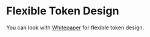 # Flexible Token Design

You can look with [Whitepaper](/docs/whitepaper/solution/ft-nft-design) for flexible token design.